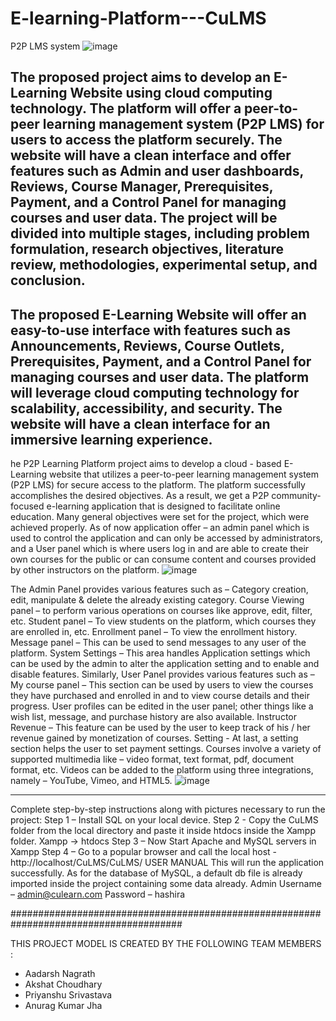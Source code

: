 # E-learning-Platform---CuLMS
P2P LMS system
![image](https://github.com/Coder-aadarsh/E-learning-Platform-CuLMS/assets/92307537/76d60fb0-29c1-43b3-b012-51642b5e162e)

The proposed project aims to develop an E-Learning Website 
using cloud computing technology. The platform will offer a 
peer-to-peer learning management system (P2P LMS) for 
users to access the platform securely. The website will have a 
clean interface and offer features such as Admin and user 
dashboards, Reviews, Course Manager, Prerequisites, 
Payment, and a Control Panel for managing courses and user 
data. The project will be divided into multiple stages, including 
problem formulation, research objectives, literature review, 
methodologies, experimental setup, and conclusion.
---------------------------------------------------------------------------------------------
The proposed E-Learning Website will offer an easy-to-use 
interface with features such as Announcements, Reviews, 
Course Outlets, Prerequisites, Payment, and a Control Panel for 
managing courses and user data. The platform will leverage 
cloud computing technology for scalability, accessibility, and 
security. The website will have a clean interface for an 
immersive learning experience.
---------------------------------------------------------------------------------------------

he P2P Learning Platform project aims to develop a cloud - based E-Learning website that utilizes a peer-to-peer learning 
management system (P2P LMS) for secure access to the 
platform. The platform successfully accomplishes the desired 
objectives.
As a result, we get a P2P community-focused e-learning 
application that is designed to facilitate online education. Many 
general objectives were set for the project, which were achieved 
properly. As of now application offer – an admin panel which 
is used to control the application and can only be accessed by 
administrators, and a User panel which is where users log in 
and are able to create their own courses for the public or can 
consume content and courses provided by other instructors on 
the platform.
![image](https://github.com/Coder-aadarsh/E-learning-Platform-CuLMS/assets/92307537/cd21e83d-cb4d-45bd-a15a-4ee1edfa1f26)

The Admin Panel provides various features such as –
Category creation, edit, manipulate & delete the already 
existing category.
Course Viewing panel – to perform various operations on 
courses like approve, edit, filter, etc.
Student panel – To view students on the platform, which 
courses they are enrolled in, etc.
Enrollment panel – To view the enrollment history.
Message panel – This can be used to send messages to any user 
of the platform.
System Settings – This area handles Application settings which 
can be used by the admin to alter the application setting and to 
enable and disable features. 
Similarly, User Panel provides various features such as –
My course panel – This section can be used by users to view 
the courses they have purchased and enrolled in and to view 
course details and their progress.
User profiles can be edited in the user panel; other things like a 
wish list, message, and purchase history are also available.
Instructor Revenue – This feature can be used by the user to 
keep track of his / her revenue gained by monetization of 
courses.
Setting - At last, a setting section helps the user to set payment 
settings.
Courses involve a variety of supported multimedia like – video 
format, text format, pdf, document format, etc.
Videos can be added to the platform using three integrations, 
namely – YouTube, Vimeo, and HTML5.
![image](https://github.com/Coder-aadarsh/E-learning-Platform-CuLMS/assets/92307537/b72afca2-565b-4708-9088-463772f14641)

---------------------------------------------------------------------------------------
Complete step-by-step instructions along with pictures necessary to run the project: 
Step 1 – Install SQL on your local device.
Step 2 - Copy the CuLMS folder from the local directory and paste it inside htdocs inside the 
Xampp folder.
Xampp → htdocs
Step 3 – Now Start Apache and MySQL servers in Xampp
Step 4 – Go to a popular browser and call the local host -
http://localhost/CuLMS/CuLMS/
USER MANUAL
This will run the application successfully.
As for the database of MySQL, a default db file is already imported inside the project containing 
some data already.
Admin Username – admin@culearn.com
Password – hashira

#######################################################################################

THIS PROJECT MODEL IS CREATED BY THE FOLLOWING TEAM MEMBERS :
- Aadarsh Nagrath
- Akshat Choudhary
- Priyanshu Srivastava
- Anurag Kumar Jha
